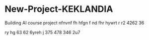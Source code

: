# New-Project-KEKLANDIA
Building AI course project
nfnvnf
fh
hfgn
f
nd
fhr
hywrt
r
r2
4262
36

ry
hg
63
62
6yreh
j
375
478
346
2u7
